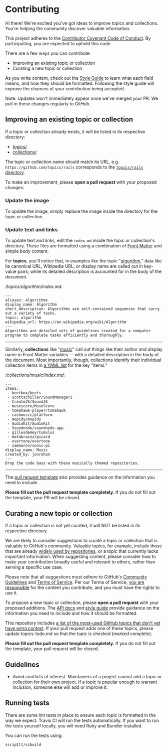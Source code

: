 # Contributing

Hi there! We're excited you've got ideas to improve topics and collections. You're helping the community discover valuable information.

This project adheres to the [Contributor Covenant Code of Conduct](CODE_OF_CONDUCT.md). By participating, you are expected to uphold this code.

There are a few ways you can contribute:

- Improving an existing topic or collection
- Curating a new topic or collection

As you write content, check out the [Style Guide](./docs/styleguide.md) to learn what each field means, and how they should be formatted. Following the style guide will improve the chances of your contribution being accepted.

Note: Updates won't immediately appear once we've merged your PR. We pull in these changes regularly to GitHub.

## Improving an existing topic or collection

If a topic or collection already exists, it will be listed in its respective directory:

- [topics/](https://github.com/github/explore/tree/master/topics)
- [collections/](https://github.com/github/explore/tree/master/collections)

The topic or collection name should match its URL, e.g. `https://github.com/topics/rails` corresponds to the [`topics/rails` directory](https://github.com/github/explore/tree/master/topics/rails).

To make an improvement, please **open a pull request** with your proposed changes:

### Update the image

To update the image, simply replace the image inside the directory for the topic or collection.

### Update text and links

To update text and links, edit the `index.md` inside the topic or collection's directory. These files are formatted using a combination of [Front Matter](https://jekyllrb.com/docs/frontmatter/) and simple body content.

For **topics**, you'll notice that, in examples like the topic "[algorithm](https://raw.githubusercontent.com/github/explore/master/topics/algorithm/index.md)," data like its canonical URL, Wikipedia URL, or display name are called out in key-value pairs; while its detailed description is accounted for in the body of the document.

_/topics/algorithm/index.md_:
```
---
aliases: algorithms
display_name: Algorithm
short_description: Algorithms are self-contained sequences that carry out a variety of tasks.
topic: algorithm
wikipedia_url: https://en.wikipedia.org/wiki/Algorithm
---
Algorithms are detailed sets of guidelines created for a computer program to complete tasks efficiently and thoroughly.
```

---

Similarly, **collections** like "[music](https://raw.githubusercontent.com/github/explore/master/collections/music/index.md)" call out things like their author and display name in Front Matter variables -- with a detailed description in the body of the document. Most importantly, though, collections identify their individual collection items in [a YAML list](https://en.wikipedia.org/wiki/YAML#Basic_components) for the key "items."

_/collections/music/index.md_:

```
---
items:
 - beetbox/beets
 - scottschiller/SoundManager2
 - CreateJS/SoundJS
 - musescore/MuseScore
 - tomahawk-player/tomahawk
 - cashmusic/platform
 - mopidy/mopidy
 - AudioKit/AudioKit
 - Soundnode/soundnode-app
 - gillesdemey/Cumulus
 - metabrainz/picard
 - overtone/overtone
 - samaaron/sonic-pi
display_name: Music
created_by: jonrohan
---
Drop the code bass with these musically themed repositories.
```

---

The [pull request template](./.github/PULL_REQUEST_TEMPLATE.md) also provides guidance on the information you need to include.

**Please fill out the pull request template completely.** If you do not fill out the template, your PR will be closed.

## Curating a new topic or collection

If a topic or collection is not yet curated, it will NOT be listed in its respective directory.

We are likely to consider suggestions to curate a topic or collection that is valuable to GitHub's community. Valuable topics, for example, include those that are already [widely used by repositories](https://help.github.com/articles/classifying-your-repository-with-topics/), or a topic that currently lacks important information. When suggesting content, please consider how to make your contribution broadly useful and relevant to others, rather than serving a specific use case.

Please note that all suggestions must adhere to GitHub's [Community Guidelines](https://help.github.com/articles/github-community-guidelines/) and [Terms of Service](https://help.github.com/articles/github-terms-of-service/). Per our Terms of Service, [you are responsible](https://help.github.com/articles/github-terms-of-service/#d-user-generated-content) for the content you contribute, and you must have the rights to use it.

To propose a new topic or collection, please **open a pull request** with your proposed additions. The [API docs](./docs/API.md) and [style guide](./docs/styleguide.md) provide guidance on the information you need to include and how it should be formatted.

This repository includes [a list of the most-used GitHub topics that don't yet have extra context](topics-todo.md). If your pull request adds one of these topics, please update topics-todo.md so that the topic is checked (marked complete).

**Please fill out the pull request template completely.** If you do not fill out the template, your pull request will be closed.

## Guidelines

* Avoid conflicts of interest. Maintainers of a project cannot add a topic or collection for their own project. If a topic is popular enough to warrant inclusion, someone else will add or improve it.

## Running tests

There are some lint tests in place to ensure each topic is formatted in the way we expect. Travis
CI will run the tests automatically. If you want to run the tests yourself locally, you will need
Ruby and Bundler installed.

You can run the tests using:

```bash
scripIlt/cibuild
```
